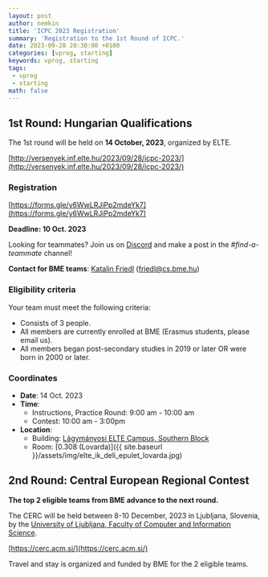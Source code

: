 ```yaml
---
layout: post
author: nemkin
title: 'ICPC 2023 Registration'
summary: 'Registration to the 1st Round of ICPC.'
date: 2023-09-28 20:30:00 +0100
categories: [vprog, starting]
keywords: vprog, starting
tags: 
 - vprog
 - starting
math: false
---
```


## 1st Round: Hungarian Qualifications

The 1st round will be held on **14 October, 2023**, organized by ELTE.

[http://versenyek.inf.elte.hu/2023/09/28/icpc-2023/](http://versenyek.inf.elte.hu/2023/09/28/icpc-2023/)

### Registration

[https://forms.gle/y6WwLRJiPp2mdeYk7](https://forms.gle/y6WwLRJiPp2mdeYk7)

**Deadline: 10 Oct. 2023**

Looking for teammates? Join us on [Discord](https://vprog.hu/discord) and make a post in the *#find-a-teammate* channel!

**Contact for BME teams**: [Katalin Friedl](http://www.cs.bme.hu/~friedl) ([friedl@cs.bme.hu](mailto:friedl@cs.bme.hu))

### Eligibility criteria

Your team must meet the following criteria:

- Consists of 3 people.
- All members are currently enrolled at BME (Erasmus students, please email us).
- All members began post-secondary studies in 2019 or later OR were born in 2000 or later.

### Coordinates

- **Date**: 14 Oct. 2023
- **Time**:
  - Instructions, Practice Round: 9:00 am - 10:00 am
  - Contest: 10:00 am - 3:00pm
- **Location**:
  - Building: [Lágymányosi ELTE Campus, Southern Block](https://goo.gl/maps/c3KgQrZBMH2mBtmq5)
  - Room: [0.308 (Lovarda)]({{ site.baseurl }}/assets/img/elte_ik_deli_epulet_lovarda.jpg)

## 2nd Round: Central European Regional Contest

**The top 2 eligible teams from BME advance to the next round.**

The CERC will be held between 8-10 December, 2023 in Ljubljana, Slovenia, by the [University of Ljubljana, Faculty of Computer and Information Science](https://maps.app.goo.gl/w745vg7XRnDmQxbe9).

[https://cerc.acm.si/](https://cerc.acm.si/)

Travel and stay is organized and funded by BME for the 2 eligible teams.
